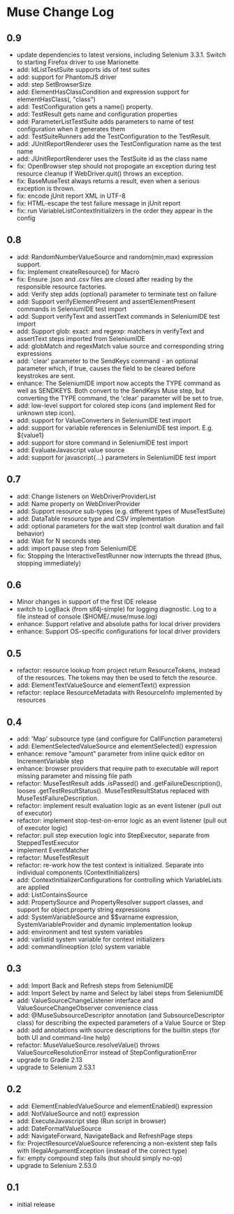 # Muse Change Log

## 0.9
- update dependencies to latest versions, including Selenium 3.3.1. Switch to starting Firefox driver to use Marionette 
- add: IdListTestSuite supports ids of test suites
- add: support for PhantomJS driver
- add: step SetBrowserSize
- add: ElementHasClassCondition and expression support for elementHasClass(<element>, "class")
- add: TestConfiguration gets a name() property.
- add: TestResult gets name and configuration properties
- add: ParameterListTestSuite adds parameters to name of test configuration when it generates them
- add: TestSuiteRunners add the TestConfiguration to the TestResult.
- add: JUnitReportRenderer uses the TestConfiguration name as the test name
- add: JUnitReportRenderer uses the TestSuite id as the class name
- fix: OpenBrowser step should not propogate an exception during test resource cleanup if WebDriver.quit() throws an exception.
- fix: BaseMuseTest always returns a result, even when a serious exception is thrown.
- fix: encode jUnit report XML in UTF-8
- fix: HTML-escape the test failure message in jUnit report
- fix: run VariableListContextInitializers in the order they appear in the config

## 0.8
- add: RandomNumberValueSource and random(min,max) expression support.
- fix: Implement createResource() for Macro
- fix: Ensure .json and .csv files are closed after reading by the responsible resource factories.
- add: Verify step adds (optional) parameter to terminate test on failure
- add: Support verifyElementPresent and assertElementPresent commands in SeleniumIDE test import
- add: Support verifyText and assertText commands in SeleniumIDE test import
- add: Support glob: exact: and regexp: matchers in verifyText and assertText steps imported from SeleniumIDE
- add: globMatch and regexMatch value source and corresponding string expressions
- add: 'clear' parameter to the SendKeys command - an optional parameter which, if true, causes the field to be cleared before keystrokes are sent.
- enhance: The SeleniumIDE import now accepts the TYPE command as well as SENDKEYS. Both convert to the SendKeys Muse step, but converting the TYPE command, the 'clear' parameter will be set to true.
- add: low-level support for colored step icons (and implement Red for unknown step icon).
- add: support for ValueConverters in SeleniumIDE test import
- add: support for variable references in SeleniumIDE test import. E.g. ${value1}
- add: support for store command in SeleniumIDE test import
- add: EvaluateJavascript value source
- add: support for javascript{...} parameters in SeleniumIDE test import

## 0.7
- add: Change listeners on WebDriverProviderList
- add: Name property on WebDriverProvider
- add: Support resource sub-types (e.g. different types of MuseTestSuite)
- add: DataTable resource type and CSV implementation
- add: optional parameters for the wait step (control wait duration and fail behavior)
- add: Wait for N seconds step
- add: import pause step from SeleniumIDE
- fix: Stopping the InteractiveTestRunner now interrupts the thread (thus, stopping immediately)

## 0.6
- Minor changes in support of the first IDE release
- switch to LogBack (from slf4j-simple) for logging diagnostic. Log to a file instead of console ($HOME/.muse/muse.log) 
- enhance: Support relative and absolute paths for local driver providers
- enhance: Support OS-specific configurations for local driver providers

## 0.5
- refactor: resource lookup from project return ResourceTokens, instead of the resources. The tokens may then be used to fetch the resource.
- add: ElementTextValueSource and elementText() expression
- refactor: replace ResourceMetadata with ResourceInfo implemented by resources

## 0.4
- add: 'Map' subsource type (and configure for CallFunction parameters)
- add: ElementSelectedValueSource and elementSelected() expression
- enhance: remove "amount" parameter from inline quick editor on IncrementVariable step
- enhance: browser providers that require path to executable will report missing parameter and missing file path
- refactor: MuseTestResult adds .isPassed() and .getFailureDescription(), looses .getTestResultStatus(). MuseTestResultStatus replaced with MuseTestFailureDescription.
- refactor: implement result evaluation logic as an event listener (pull out of executor)
- refactor: implement stop-test-on-error logic as an event listener (pull out of executor logic)
- refactor: pull step execution logic into StepExecutor, separate from SteppedTestExecutor
- implement EventMatcher
- refactor: MuseTestResult
- refactor: re-work how the test context is initialized. Separate into individual components (ContextInitializers)
- add: ContextInitializerConfigurations for controlling which VariableLists are applied 
- add: ListContainsSource
- add: PropertySource and PropertyResolver support classes, and support for object.property string expressions
- add: SystemVariableSource and $$varname expression, SystemVariableProvider and dynamic implementation lookup
- add: environment and test system variables
- add: varlistid system variable for context initializers
- add: commandlineoption (clo) system variable

## 0.3

- add: Import Back and Refresh steps from SeleniumIDE
- add: Import Select by name and Select by label steps from SeleniumIDE
- add: ValueSourceChangeListener interface and ValueSourceChangeObserver convenience class
- add: @MuseSubsourceDescriptor annotation (and SubsourceDescriptor class) for describing the expected parameters of a Value Source or Step
- add: add annotations with source descriptions for the builtin steps (for both UI and command-line help) 
- refactor: MuseValueSource.resolveValue() throws ValueSourceResolutionError instead of StepConfigurationError
- upgrade to Gradle 2.13
- upgrade to Selenium 2.53.1

## 0.2

- add: ElementEnabledValueSource and elementEnabled() expression
- add: NotValueSource and not() expression
- add: ExecuteJavascript step (Run script in browser)
- add: DateFormatValueSource
- add: NavigateForward, NavigateBack and RefreshPage steps
- fix: ProjectResourceValueSource referencing a non-existent step fails with IllegalArgumentException (instead of the correct type)
- fix: empty compound step fails (but should simply no-op)
- upgrade to Selenium 2.53.0

## 0.1

- initial release
